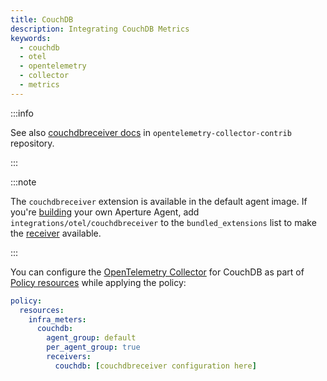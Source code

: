 ```yaml
---
title: CouchDB
description: Integrating CouchDB Metrics
keywords:
  - couchdb
  - otel
  - opentelemetry
  - collector
  - metrics
---
```


:::info

See also [couchdbreceiver docs][receiver] in `opentelemetry-collector-contrib`
repository.

:::

:::note

The `couchdbreceiver` extension is available in the default agent image. If
you're [building][build] your own Aperture Agent, add
`integrations/otel/couchdbreceiver` to the `bundled_extensions` list to make the
[receiver][receiver] available.

:::

You can configure the [OpenTelemetry Collector][opentelemetry-collector] for
CouchDB as part of [Policy resources][policy-resources] while applying the
policy:

```yaml
policy:
  resources:
    infra_meters:
      couchdb:
        agent_group: default
        per_agent_group: true
        receivers:
          couchdb: [couchdbreceiver configuration here]
```

[build]: /reference/aperture-cli/aperturectl/build/agent/agent.md
[receiver]:
  https://github.com/open-telemetry/opentelemetry-collector-contrib/tree/main/receiver/couchdbreceiver
[opentelemetry-collector]: /reference/configuration/spec.md#telemetry-collector
[policy-resources]: /reference/configuration/spec.md#resources
